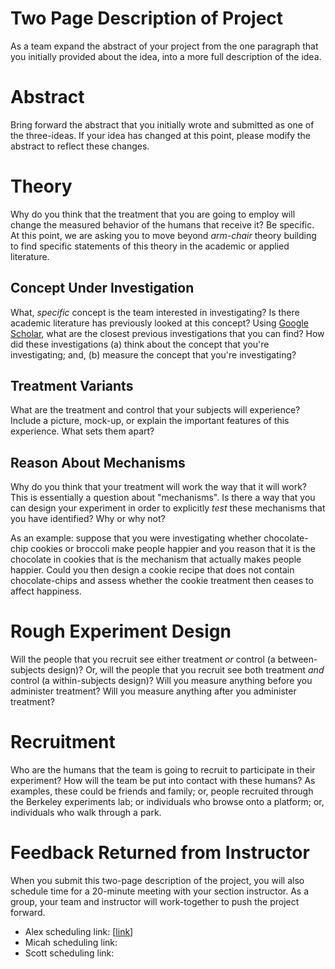 # Two Page Description of Project 

As a team expand the abstract of your project from the one paragraph that you initially provided about the idea, into a more full description of the idea.

# Abstract 

Bring forward the abstract that you initially wrote and submitted as one of the three-ideas. If your idea has changed at this point, please modify the abstract to reflect these changes. 

# Theory 

Why do you think that the treatment that you are going to employ will change the measured behavior of the humans that receive it? Be specific. At this point, we are asking you to move beyond _arm-chair_ theory building to find specific statements of this theory in the academic or applied literature. 

## Concept Under Investigation 

What, _specific_ concept is the team interested in investigating? Is there academic literature has previously looked at this concept? Using [Google Scholar](scholar.google.com), what are the closest previous investigations that you can find? How did these investigations (a) think about the concept that you're investigating; and, (b) measure the concept that you're investigating?

## Treatment Variants 

What are the treatment and control that your subjects will experience? Include a picture, mock-up, or explain the important features of this experience. What sets them apart?

## Reason About Mechanisms 

Why do you think that your treatment will work the way that it will work? This is essentially a question about "mechanisms". Is there a way that you can design your experiment in order to explicitly _test_ these mechanisms that you have identified? Why or why not? 

As an example: suppose that you were investigating whether chocolate-chip cookies or broccoli make people happier and you reason that it is the chocolate in cookies that is the mechanism that actually makes people happier. Could you then design a cookie recipe that does not contain chocolate-chips and assess whether the cookie treatment then ceases to affect happiness.

# Rough Experiment Design 

Will the people that you recruit see either treatment _or_ control (a between-subjects design)? Or, will the people that you recruit see both treatment _and_ control (a within-subjects design)? Will you measure anything before you administer treatment? Will you measure anything after you administer treatment? 

# Recruitment 

Who are the humans that the team is going to recruit to participate in their experiment? How will the team be put into contact with these humans? As examples, these could be friends and family; or, people recruited through the Berkeley experiments lab; or individuals who browse onto a platform; or, individuals who walk through a park. 

# Feedback Returned from Instructor 

When you submit this two-page description of the project, you will also schedule time for a 20-minute meeting with your section instructor. As a group, your team and instructor will work-together to push the project forward. 

- Alex scheduling link: [[link](https://calendly.com/d-alex-hughes/final_experiment_check_in)]
- Micah scheduling link: 
- Scott scheduling link: 




